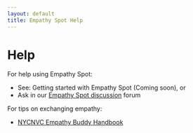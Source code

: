 ```yaml
---
layout: default
title: Empathy Spot Help
---
```

# Help

For help using Empathy Spot:
* See: Getting started with Empathy Spot (Coming soon), or
* Ask in our [Empathy Spot discussion](https://www.loomio.org/g/CtW4A2KG/empathy-spot-discussion) forum

For tips on exchanging empathy:
* [NYCNVC Empathy Buddy Handbook](http://www.nycnvc.org/empathy_network/empathy-buddy-handbook/)
